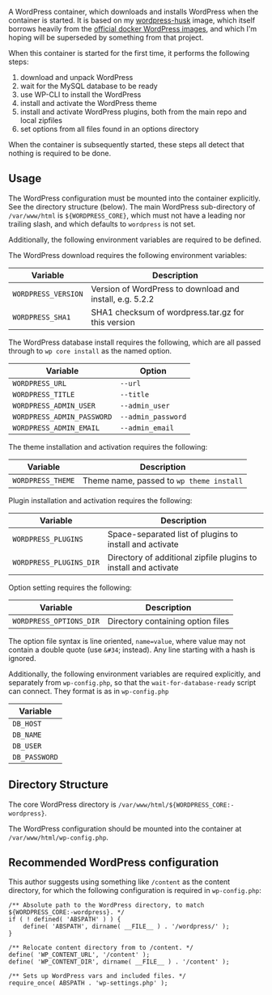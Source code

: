 A WordPress container, which downloads and installs WordPress when the container
is started.  It is based on my
[wordpress-husk](https://github.com/tesujimath/docker-wordpress-husk) image,
which itself borrows heavily from the
[official docker WordPress images](https://github.com/docker-library/wordpress),
and which I'm hoping will be superseded by something from that project.

When this container is started for the first time, it performs the following steps:

1. download and unpack WordPress
2. wait for the MySQL database to be ready
3. use WP-CLI to install the WordPress
4. install and activate the WordPress theme
5. install and activate WordPress plugins, both from the main repo and local zipfiles
6. set options from all files found in an options directory

When the container is subsequently started, these steps all detect that nothing
is required to be done.

## Usage

The WordPress configuration must be mounted into the container explicitly.  See
the directory structure (below).  The main WordPress sub-directory of
`/var/www/html` is `${WORDPRESS_CORE}`, which must not have a leading nor
trailing slash, and which defaults to `wordpress` is not set.

Additionally, the following environment variables are required to be defined.

The WordPress download requires the following environment variables:

| Variable            | Description                                              |
|---------------------|----------------------------------------------------------|
| `WORDPRESS_VERSION` | Version of WordPress to download and install, e.g. 5.2.2 |
| `WORDPRESS_SHA1`    | SHA1 checksum of wordpress.tar.gz for this version       |

The WordPress database install requires the following, which are all passed
through to `wp core install` as the named option.

| Variable                   | Option             |
|----------------------------|--------------------|
| `WORDPRESS_URL`            | `--url`            |
| `WORDPRESS_TITLE`          | `--title`          |
| `WORDPRESS_ADMIN_USER`     | `--admin_user`     |
| `WORDPRESS_ADMIN_PASSWORD` | `--admin_password` |
| `WORDPRESS_ADMIN_EMAIL`    | `--admin_email`    |

The theme installation and activation requires the following:

| Variable          | Description                              |
|-------------------|------------------------------------------|
| `WORDPRESS_THEME` | Theme name, passed to `wp theme install` |

Plugin installation and activation  requires the following:

| Variable                | Description                                                     |
|-------------------------|-----------------------------------------------------------------|
| `WORDPRESS_PLUGINS`     | Space-separated list of plugins to install and activate         |
| `WORDPRESS_PLUGINS_DIR` | Directory of additional zipfile plugins to install and activate |


Option setting requires the following:

| Variable                | Description                       |
|-------------------------|-----------------------------------|
| `WORDPRESS_OPTIONS_DIR` | Directory containing option files |

The option file syntax is line oriented, `name=value`, where value may not
contain a double quote (use `&#34`; instead).  Any line starting with a hash is
ignored.

Additionally, the following environment variables are required explicitly, and
separately from `wp-config.php`, so that the `wait-for-database-ready` script
can connect.  They format is as in `wp-config.php`

| Variable      |
|---------------|
| `DB_HOST`     |
| `DB_NAME`     |
| `DB_USER`     |
| `DB_PASSWORD` |


## Directory Structure

The core WordPress directory is `/var/www/html/${WORDPRESS_CORE:-wordpress}`.

The WordPress configuration should be mounted into the container at
`/var/www/html/wp-config.php`.

## Recommended WordPress configuration

This author suggests using something like `/content` as the content directory,
for which the following configuration is required in `wp-config.php`:

```
/** Absolute path to the WordPress directory, to match ${WORDPRESS_CORE:-wordpress}. */
if ( ! defined( 'ABSPATH' ) ) {
	define( 'ABSPATH', dirname( __FILE__ ) . '/wordpress/' );
}

/** Relocate content directory from to /content. */
define( 'WP_CONTENT_URL', '/content' );
define( 'WP_CONTENT_DIR', dirname( __FILE__ ) . '/content' );

/** Sets up WordPress vars and included files. */
require_once( ABSPATH . 'wp-settings.php' );
```

